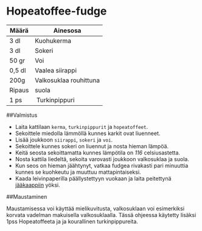 # Hopeatoffee-fudge

| Määrä  | Ainesosa               |
|--------|------------------------|
| 3 dl   | Kuohukerma             |
| 3 dl   | Sokeri                 | 
| 50 gr  | Voi                    | 
| 0,5 dl | Vaalea siirappi        | 
| 200g   | Valkosuklaa rouhittuna | 
| Ripaus | suola                  | 
| 1 ps   | Turkinpippuri          |

##Valmistus

- Laita kattilaan `kerma`, `turkinpippurit` ja `hopeatoffeet`. 
- Sekoittele miedolla lämmöllä kunnes karkit ovat liuenneet.
- Lisää joukkoon `siirappi`, `sokeri` ja `voi`. 
- Sekoittele kunnes sokeri on liuennut ja nosta hieman lämpöä.
- Keitä seosta sekoittamatta kunnes lämpötila on *116* celsiusastetta. 
- Nosta kattila liedeltä, sekoita varovasti joukkoon valkosuklaa ja suola.
- Kun seos on hieman jäähtynyt, vatkaa fudgea rivakasti pari minuuttia kunnes se kuohkeutu ja muuttuu mattapintaiseksi.
- Kaada leivinpaperilla päällystettyyn vuokaan ja laita peitettynä [jääkaappiin](https://fi.wikipedia.org/wiki/Jääkaappi) yöksi.

##Maustaminen

Maustamisessa voi käyttää mielikuvitusta, valkosuklaan voi esimerkiksi korvata vadelman makuisella valkosuklaalla. Tässä ohjeessa käytetty lisäksi 1pss Hopeatoffeeta ja ja kourallinen turkinpippureita.
